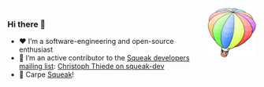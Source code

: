 <img align="right" src="https://raw.githubusercontent.com/LinqLover/LinqLover/eb36cbe6a9901f28952a650c62c09ac7312cecda/squeak-balloon.svg" height="100">

### Hi there 👋

- ❤ I’m a software-engineering and open-source enthusiast
- 📧 I’m an active contributor to the [Squeak developers mailing list](http://forum.world.st/Squeak-Dev-f45488.html): [Christoph Thiede on squeak-dev](http://forum.world.st/template/NamlServlet.jtp?macro=user_nodes&user=372205)
- 🌼 Carpe [Squeak](https://squeak.org)!

<!--
**LinqLover/LinqLover** is a ✨ _special_ ✨ repository because its `README.md` (this file) appears on your GitHub profile.

Here are some ideas to get you started:

- 🔭 I’m currently working on ...
- 🌱 I’m currently learning ...
- 👯 I’m looking to collaborate on ...
- 🤔 I’m looking for help with ...
- 💬 Ask me about ...
- 📫 How to reach me: ...
- 😄 Pronouns: ...
- ⚡ Fun fact: ...
-->
